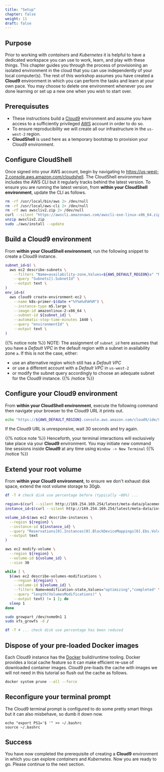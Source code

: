 ```yaml
---
title: "Setup"
chapter: false
weight: 11
draft: false
---
```


## Purpose

Prior to working with *containers* and *Kubernetes* it is helpful to have a dedicated workspace you can use to work, learn, and play with these things.
This chapter guides you through the process of provisioning an isolated environment in the cloud that you can use independently of your local computer(s).
The rest of this workshop assumes you have created a **Cloud9** environment in which you can perform the tasks and learn at your own pace.
You may choose to delete one environment whenever you are done learning or set up a new one when you wish to start over.

## Prerequisutes

- These instructions build a [Cloud9](https://aws.amazon.com/cloud9/) environment and assume you have access to a sufficiently privileged [AWS](https://aws.amazon.com/) account in order to do so.
- To ensure reproducibility we will create all our infrastructure in the `us-west-2` region. 
- **CloudShell** is used here as a temporary bootstrap to provision your Cloud9 environment.

## Configure CloudShell

Once signed into your AWS account, begin by navigating to https://us-west-2.console.aws.amazon.com/cloudshell. The CloudShell environment includes the AWS CLI but it regularly tracks behind the latest version.
To ensure you are running the latest version, from **within your CloudShell environment**, update the CLI as follows.
```bash
rm -rf /usr/local/bin/aws 2> /dev/null
rm -rf /usr/local/aws-cli 2> /dev/null
rm -rf aws awscliv2.zip 2> /dev/null
curl --silent "https://awscli.amazonaws.com/awscli-exe-linux-x86_64.zip" -o "awscliv2.zip"
unzip awscliv2.zip
sudo ./aws/install --update
```

## Build a Cloud9 environment

From **within your CloudShell environment**, run the following snippet to create a Cloud9 instance.
```bash
subnet_id=$( \
  aws ec2 describe-subnets \
    --filters "Name=availability-zone,Values=${AWS_DEFAULT_REGION}a" "Name=default-for-az,Values=true" \
    --query "Subnets[].SubnetId" \
    --output text \
)
env_id=$(
  aws cloud9 create-environment-ec2 \
    --name k8s-primer-$(date +"%Y%m%d%H%M") \
    --instance-type m5.large \
    --image-id amazonlinux-2-x86_64 \
    --subnet-id ${subnet_id} \
    --automatic-stop-time-minutes 1440 \
    --query "environmentId" \
    --output text \
)
```

{{% notice note %}}
NOTE: The assignment of `subnet_id` here assumes that you have a *Default VPC* in the default region with a subnet in availability zone `a`.
If this is not the case, either:
- use an alternative region which still has a *Default VPC*
- or use a different account with a *Default VPC* in `us-west-2`
- or modify the subnet query accordingly to choose an adequate subnet for the Cloud9 instance.
{{% /notice %}}

## Configure your Cloud9 environment

From **within your CloudShell environment**, execute the following command then navigate your browser to the Cloud9 URL it prints out.
```bash
echo "https://${AWS_DEFAULT_REGION}.console.aws.amazon.com/cloud9/ide/${env_id}"
```

If the Cloud9 URL is unresponsive, wait 30 seconds and try again.

{{% notice note %}}
Henceforth, your terminal interactions will exclusively take place via your **Cloud9** environment.
You may initiate new command line sessions inside **Cloud9** at any time using `Window -> New Terminal`
{{% /notice %}}

## Extend your root volume

From **within your Cloud9 environment**, to ensure we don't exhaust disk space, extend the root volume storage to 30gb.
```bash
df -T # check disk use percentage before (typically ~80%) ...

region=$(curl --silent http://169.254.169.254/latest/meta-data/placement/region)
instance_id=$(curl --silent http://169.254.169.254/latest/meta-data/instance-id)

volume_id=$(aws ec2 describe-instances \
  --region ${region} \
  --instance-id ${instance_id} \
  --query "Reservations[0].Instances[0].BlockDeviceMappings[0].Ebs.VolumeId" \
  --output text
)

aws ec2 modify-volume \
  --region ${region} \
  --volume-id ${volume_id} \
  --size 30

while [ \
  $(aws ec2 describe-volumes-modifications \
    --region ${region} \
    --volume-id ${volume_id} \
    --filters Name=modification-state,Values="optimizing","completed" \
    --query "length(VolumesModifications)" \
    --output text) != 1 ]; do
  sleep 1
done

sudo growpart /dev/nvme0n1 1
sudo xfs_growfs -d /

df -T # ... check disk use percentage has been reduced
```

## Dispose of your pre-loaded Docker images

Each Cloud9 instance has the [Docker](https://www.docker.com/) build/runtime tooling.
Docker provides a local cache feature so it can make efficient re-use of downloaded container images.
Cloud9 pre-loads the cache with images we will not need in this tutorial so flush out the cache as follows.
```bash
docker system prune --all --force
```

## Reconfigure your terminal prompt

The Cloud9 terminal prompt is configured to do some pretty smart things but it can also misbehave, so dumb it down now.

```
echo "export PS1='$ '" >> ~/.bashrc
source ~/.bashrc
```

## Success

You have now completed the prerequisite of creating a **Cloud9** environment in which you can explore *containers* and *Kubernetes*.
Now you are ready to go. Please continue to the next section.
